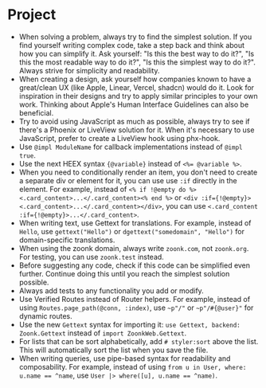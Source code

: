 # Project

- When solving a problem, always try to find the simplest solution. If you find yourself writing complex code, take a step back and think about how you can simplify it. Ask yourself: "Is this the best way to do it?", "Is this the most readable way to do it?", "Is this the simplest way to do it?". Always strive for simplicity and readability.
- When creating a design, ask yourself how companies known to have a great/clean UX (like Apple, Linear, Vercel, shadcn) would do it. Look for inspiration in their designs and try to apply similar principles to your own work. Thinking about Apple's Human Interface Guidelines can also be beneficial.
- Try to avoid using JavaScript as much as possible, always try to see if there's a Phoenix or LiveView solution for it. When it's necessary to use JavaScript, prefer to create a LiveView hook using phx-hook.
- Use `@impl ModuleName` for callback implementations instead of `@impl true`.
- Use the next HEEX syntax `{@variable}` instead of `<%= @variable %>`.
- When you need to conditionally render an item, you don't need to create a separate div or element for it, you can use use `:if` directly in the element. For example, instead of `<% if !@empty do %><.card_content>...</.card_content><% end %>` or `<div :if={!@empty}><.card_content>...</.card_content></div>`, you can use `<.card_content :if={!@empty}>...</.card_content>`.
- When writing text, use Gettext for translations. For example, instead of `Hello`, use `gettext("Hello")` or `dgettext("somedomain", "Hello")` for domain-specific translations.
- When using the zoonk domain, always write `zoonk.com`, not `zoonk.org`. For testing, you can use `zoonk.test` instead.
- Before suggesting any code, check if this code can be simplified even further. Continue doing this until you reach the simplest solution possible.
- Always add tests to any functionality you add or modify.
- Use Verified Routes instead of Router helpers. For example, instead of using `Routes.page_path(@conn, :index)`, use `~p"/"` or `~p"/#{@user}"` for dynamic routes.
- Use the new `Gettext` syntax for importing it: `use Gettext, backend: Zoonk.Gettext` instead of `import ZoonkWeb.Gettext`.
- For lists that can be sort alphabetically, add `# styler:sort` above the list. This will automatically sort the list when you save the file.
- When writing queries, use pipe-based syntax for readability and composability. For example, instead of using `from u in User, where: u.name == ^name`, use `User |> where([u], u.name == ^name)`.
